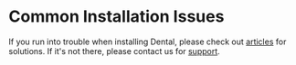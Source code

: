 # Common Installation Issues

If you run into trouble when installing Dental, please check out [articles](https://thememove.ticksy.com/articles/) for solutions. If it's not there, please contact us for [support](https://thememove.ticksy.com/).